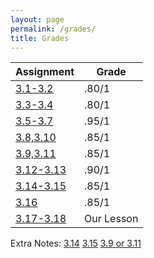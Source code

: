 ```yaml
---
layout: page
permalink: /grades/
title: Grades
---
```

|Assignment|Grade|
|---|---|
|[3.1-3.2](https://iconicshark3.github.io/ColinMills/week-13/big-idea-3/2022/11/18/expressions-and-strings.html)|.80/1|
|[3.3-3.4](https://iconicshark3.github.io/ColinMills/week%2013/2022/11/28/lesson-1-Homework.html)|.80/1|
|[3.5-3.7](https://iconicshark3.github.io/ColinMills/week%2013/2022/11/30/homework.html)|.95/1|
|[3.8,3.10](https://iconicshark3.github.io/ColinMills/2022/11/26/listanditerationhomework.html)|.85/1|
|[3.9,3.11](https://iconicshark3.github.io/ColinMills/2022/12/07/homework.html)|.85/1|
|[3.12-3.13](https://iconicshark3.github.io/ColinMills/2022/12/01/notetemplate.html)|.90/1|
|[3.14-3.15](https://iconicshark3.github.io/ColinMills/week-13/big-idea-3/2022/12/03/libraries-hw.html)|.85/1|
|[3.16](https://iconicshark3.github.io/ColinMills/2022/12/12/hw.html)|.85/1|
|[3.17-3.18](https://www.youtube.com/watch?v=dQw4w9WgXcQ)|Our Lesson|

Extra Notes:
[3.14](https://iconicshark3.github.io/ColinMills/2022/12/10/3.14-Libraries.html)
[3.15](https://iconicshark3.github.io/ColinMills/week-13/big-idea-3/2022/12/01/StudentCopyRandomValues.html)
[3.9 or 3.11](https://iconicshark3.github.io/ColinMills/2022/11/29/Developing-Algorithms.html)
[]()